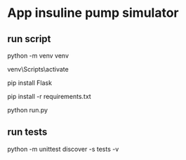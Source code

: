 # App insuline pump simulator

## run script

python -m venv venv

venv\Scripts\activate

pip install Flask

pip install -r requirements.txt

python run.py

## run tests

python -m unittest discover -s tests -v
